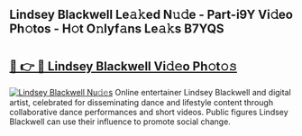 ## Lindsey Blackwell Le𝚊𝚔ed N𝚞𝚍e - Part-i9Y Vi𝚍eo Ph𝚘tos - H𝚘t O𝚗lyf𝚊ns Le𝚊𝚔s B7YQS

# <h2><a href="http://hf91ep.feru.top/?c=Lindsey+Blackwell">🔗 👉 🔴 Lindsey Blackwell Vi𝚍𝚎o Ph𝚘t𝚘𝚜</a></h2>

[![Lindsey Blackwell Nu𝚍𝚎s](https://i.imgur.com/0TWrTi3.gif)](http://hf91ep.feru.top/?c=Lindsey+Blackwell)
Online entertainer Lindsey Blackwell and digital artist, celebrated for disseminating dance and lifestyle content through collaborative dance performances and short videos. Public figures Lindsey Blackwell can use their influence to promote social change. 
